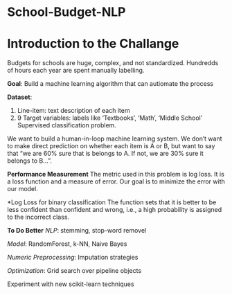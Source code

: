 # School-Budget-NLP

# Introduction to the Challange
Budgets for schools are huge, complex, and not standardized. Hundredds of hours each year are spent manually labelling.

**Goal**: Build a machine learning algorithm that can autiomate the process

**Dataset**:
  1. Line-item: text description of each item
  2. 9 Target variables: labels like ‘Textbooks’, ‘Math’, ‘Middle School’
Supervised classification problem.

We want to build a human-in-loop machine learning system. We don’t want to make direct prediction on whether each item is A or B, but want to say that “we are 60% sure that is belongs to A. If not, we are 30% sure it belongs to B…”.

**Performance Measurement**
The metric used in this problem is log loss. It is a loss function and a measure of error. Our goal is to minimize the error with our model.

  *Log Loss for binary classification
    The function sets that it is better to be less confident than confident and wrong, i.e., a high probability is assigned to the incorrect class.
    
**To Do Better**
*NLP*: stemming, stop-word removel

*Model*: RandomForest, k-NN, Naive Bayes

*Numeric Preprocessing*: Imputation strategies

*Optimization*: Grid search over pipeline objects

Experiment with new scikit-learn techniques
